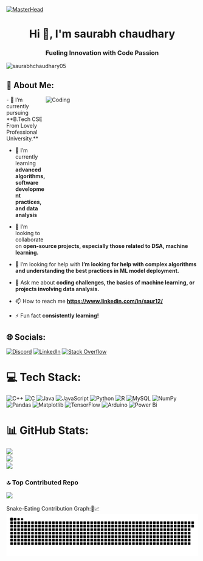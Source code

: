 [![MasterHead](https://i0.wp.com/www.sciencenews.org/wp-content/uploads/2023/04/040823_chatgpt_feat.gif?fit=1024%2C576&ssl=1)]()

<h1 align="center">Hi 👋, I'm saurabh chaudhary</h1>
<h3 align="center">Fueling Innovation with Code Passion</h3>


<p align="left"> <img src="https://komarev.com/ghpvc/?username=saurabhchaudhary05&label=Profile%20views&color=0e75b6&style=flat" alt="saurabhchaudhary05" /> </p>



## 💫 About Me:
<img align="right" alt="Coding"  height="370" width="400"  src="https://present.readthedocs.io/en/latest/_images/welcome-to-coding.gif">
- 🔭 I’m currently pursuing **B.Tech CSE From Lovely Professional University.**

- 🌱 I’m currently learning **advanced algorithms, software development practices, and data analysis**

- 👯 I’m looking to collaborate on **open-source projects, especially those related to DSA, machine learning.**

- 🤝 I’m looking for help with **I’m looking for help with complex algorithms and understanding the best practices in ML model deployment.**

- 💬 Ask me about **coding challenges, the basics of machine learning, or projects involving data analysis.**

- 📫 How to reach me **https://www.linkedin.com/in/saur12/**

- ⚡ Fun fact **consistently learning!**


## 🌐 Socials:
[![Discord](https://img.shields.io/badge/Discord-%237289DA.svg?logo=discord&logoColor=white)](https://discord.gg/saurabh200402) [![LinkedIn](https://img.shields.io/badge/LinkedIn-%230077B5.svg?logo=linkedin&logoColor=white)](https://linkedin.com/in/https://www.linkedin.com/in/saur12/) [![Stack Overflow](https://img.shields.io/badge/-Stackoverflow-FE7A16?logo=stack-overflow&logoColor=white)](https://stackoverflow.com/users/https://stackoverflow.com/users/20702991/saurabh-chaudhary) 

# 💻 Tech Stack:
![C++](https://img.shields.io/badge/c++-%2300599C.svg?style=for-the-badge&logo=c%2B%2B&logoColor=white) ![C](https://img.shields.io/badge/c-%2300599C.svg?style=for-the-badge&logo=c&logoColor=white) ![Java](https://img.shields.io/badge/java-%23ED8B00.svg?style=for-the-badge&logo=openjdk&logoColor=white) ![JavaScript](https://img.shields.io/badge/javascript-%23323330.svg?style=for-the-badge&logo=javascript&logoColor=%23F7DF1E) ![Python](https://img.shields.io/badge/python-3670A0?style=for-the-badge&logo=python&logoColor=ffdd54) ![R](https://img.shields.io/badge/r-%23276DC3.svg?style=for-the-badge&logo=r&logoColor=white) ![MySQL](https://img.shields.io/badge/mysql-4479A1.svg?style=for-the-badge&logo=mysql&logoColor=white) ![NumPy](https://img.shields.io/badge/numpy-%23013243.svg?style=for-the-badge&logo=numpy&logoColor=white) ![Pandas](https://img.shields.io/badge/pandas-%23150458.svg?style=for-the-badge&logo=pandas&logoColor=white) ![Matplotlib](https://img.shields.io/badge/Matplotlib-%23ffffff.svg?style=for-the-badge&logo=Matplotlib&logoColor=black) ![TensorFlow](https://img.shields.io/badge/TensorFlow-%23FF6F00.svg?style=for-the-badge&logo=TensorFlow&logoColor=white) ![Arduino](https://img.shields.io/badge/-Arduino-00979D?style=for-the-badge&logo=Arduino&logoColor=white) ![Power Bi](https://img.shields.io/badge/power_bi-F2C811?style=for-the-badge&logo=powerbi&logoColor=black)
# 📊 GitHub Stats:
![](https://github-readme-stats.vercel.app/api?username=saurabhchaudhary05&theme=blueberry&hide_border=false&include_all_commits=false&count_private=false)<br/>
![](https://github-readme-streak-stats.herokuapp.com/?user=saurabhchaudhary05&theme=blueberry&hide_border=false)<br/>
![](https://github-readme-stats.vercel.app/api/top-langs/?username=saurabhchaudhary05&theme=blueberry&hide_border=false&include_all_commits=false&count_private=false&layout=compact)

### 🔝 Top Contributed Repo
![](https://github-contributor-stats.vercel.app/api?username=saurabhchaudhary05&limit=5&theme=dark&combine_all_yearly_contributions=true)


Snake-Eating Contribution Graph:🐍📈
![snake gif](https://github.com/saurabhchaudhary05/saurabhchaudhary05/blob/output/github-snake-dark.svg)
<!-- Proudly created with GPRM ( https://gprm.itsvg.in ) -->
